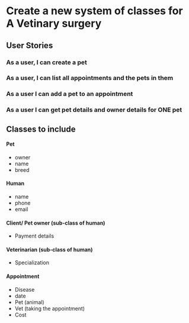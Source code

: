 # Create a new system of classes for A Vetinary surgery

## User Stories

### As a user, I can create a pet

### As a user, I can list all appointments and the pets in them

### As a user I can add a pet to an appointment

### As a user I can get pet details and owner details for ONE pet

## Classes to include

#### Pet
- owner
- name
- breed

#### Human
- name
- phone
- email

#### Client/ Pet owner (sub-class of human)
- Payment details

#### Veterinarian (sub-class of human)
- Specialization

#### Appointment
- Disease
- date
- Pet (animal)
- Vet (taking the appointment)
- Cost